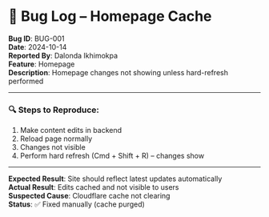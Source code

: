 # 🐞 Bug Log – Homepage Cache

**Bug ID**: BUG-001  
**Date**: 2024-10-14  
**Reported By**: Dalonda Ikhimokpa  
**Feature**: Homepage  
**Description**: Homepage changes not showing unless hard-refresh performed

---

### 🔍 Steps to Reproduce:

1. Make content edits in backend  
2. Reload page normally  
3. Changes not visible  
4. Perform hard refresh (Cmd + Shift + R) – changes show

---

**Expected Result**: Site should reflect latest updates automatically  
**Actual Result**: Edits cached and not visible to users  
**Suspected Cause**: Cloudflare cache not clearing  
**Status**: ✅ Fixed manually (cache purged)

